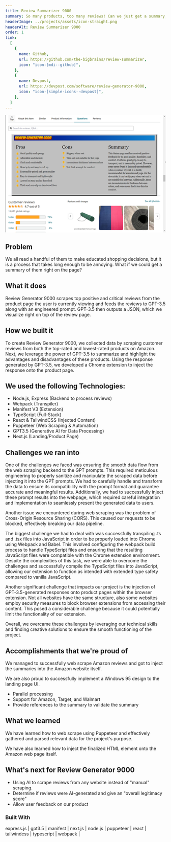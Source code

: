 ```yaml
---
title: Review Summarizer 9000
summary: So many products, too many reviews! Can we just get a summary, please?
headerImage: ../projects/assets/icon-straight.png
headerAlt: Review Summarizer 9000
order: 1
link:
  [
    {
      name: Github,
      url: https://github.com/the-bigbrains/review-summarizer,
      icon: "icon-[mdi--github]",
    },
    {
      name: Devpost,
      url: https://devpost.com/software/review-generator-9000,
      icon: "icon-[simple-icons--devpost]",
    },
  ]
---
```


![review generator 9000 in action](assets/review-generator-example.png)

## Problem

We all read a handful of them to make educated shopping decisions, but it is a process that takes long enough to be annoying. What if we could get a summary of them right on the page?

## What it does

Review Generator 9000 scrapes top positive and critical reviews from the product page the user is currently viewing and feeds the reviews to GPT-3.5 along with an engineered prompt. GPT-3.5 then outputs a JSON, which we visualize right on top of the review page.

## How we built it

To create Review Generator 9000, we collected data by scraping customer reviews from both the top-rated and lowest-rated products on Amazon. Next, we leverage the power of GPT-3.5 to summarize and highlight the advantages and disadvantages of these products. Using the response generated by GPT-3.5, we developed a Chrome extension to inject the response onto the product page.

## We used the following Technologies:

- Node.js, Express (Backend to process reviews)
- Webpack (Transpiler)
- Manifest V3 (Extension)
- TypeScript (Full-Stack)
- React & TailwindCSS (Injected Content)
- Puppeteer (Web Scraping & Automation)
- GPT3.5 (Generative AI for Data Processing)
- Next.js (Landing/Product Page)

## Challenges we ran into

One of the challenges we faced was ensuring the smooth data flow from the web scraping backend to the GPT prompts. This required meticulous engineering to properly sanitize and manipulate the scraped data before injecting it into the GPT prompts. We had to carefully handle and transform the data to ensure its compatibility with the prompt format and guarantee accurate and meaningful results. Additionally, we had to successfully inject these prompt results into the webpage, which required careful integration and implementation to seamlessly present the generated data to users.

Another issue we encountered during web scraping was the problem of Cross-Origin Resource Sharing (CORS). This caused our requests to be blocked, effectively breaking our data pipeline.

The biggest challenge we had to deal with was successfully transpiling .ts and .tsx files into JavaScript in order to be properly loaded into Chrome using Webpack and Babel. This involved configuring the webpack build process to handle TypeScript files and ensuring that the resulting JavaScript files were compatible with the Chrome extension environment. Despite the complexities of this task, we were able to overcome the challenges and successfully compile the TypeScript files into JavaScript, allowing our extension to function as intended with extended type safety compared to vanilla JavaScript.

Another significant challenge that impacts our project is the injection of GPT-3.5-generated responses onto product pages within the browser extension. Not all websites have the same structure, also some websites employ security measures to block browser extensions from accessing their content. This posed a considerable challenge because it could potentially limit the functionality of our extension.

Overall, we overcame these challenges by leveraging our technical skills and finding creative solutions to ensure the smooth functioning of the project.

## Accomplishments that we're proud of

We managed to successfully web scrape Amazon reviews and got to inject the summaries into the Amazon website itself.

We are also proud to successfully implement a Windows 95 design to the landing page UI.

- Parallel processing
- Support for Amazon, Target, and Walmart
- Provide references to the summary to validate the summary

## What we learned

We have learned how to web scrape using Puppeteer and effectively gathered and parsed relevant data for the project's purpose.

We have also learned how to inject the finalized HTML element onto the Amazon web page itself.

## What's next for Review Generator 9000

- Using AI to scrape reviews from any website instead of "manual" scraping.
- Determine if reviews were AI-generated and give an "overall legitimacy score"
- Allow user feedback on our product

### Built With

express.js | gpt3.5 | manifest | next.js | node.js | puppeteer | react | tailwindcss | typescript | webpack |
